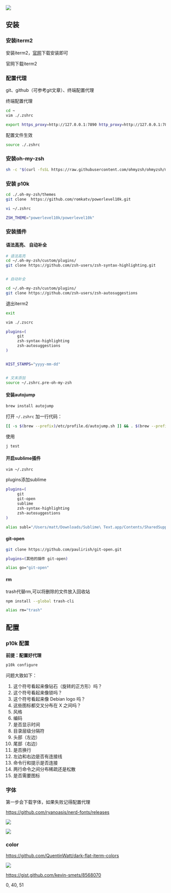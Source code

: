 



![](https://raw.githubusercontent.com/imattdu/img/main/img/202202130255589.png)







## 安装



### 安装iterm2

安装iterm2，[官网](https://iterm2.com/)下载安装即可 

官网下载iterm2





### 配置代理

git、github（可参考git文章）、终端配置代理







终端配置代理

```sh
cd ~
vim ./.zshrc
```



```sh
export https_proxy=http://127.0.0.1:7890 http_proxy=http://127.0.0.1:7890 all_proxy=socks5://127.0.0.1:7890
```



配置文件生效

```sh
source ./.zshrc
```





### 安装oh-my-zsh





```sh
sh -c "$(curl -fsSL https://raw.githubusercontent.com/ohmyzsh/ohmyzsh/master/tools/install.sh)"
```







### 安装 p10k

```sh
cd ./.oh-my-zsh/themes
git clone  https://github.com/romkatv/powerlevel10k.git
```





```sh
vi ~/.zshrc 
```



```sh
ZSH_THEME="powerlevel10k/powerlevel10k"
```

### 安装插件



#### 语法高亮、 自动补全



```sh
# 语法高亮
cd ~/.oh-my-zsh/custom/plugins/
git clone https://github.com/zsh-users/zsh-syntax-highlighting.git


# 自动补全

cd ~/.oh-my-zsh/custom/plugins/
git clone https://github.com/zsh-users/zsh-autosuggestions
```



退出iterm2

```sh
exit
```





```sh
vim ./.zscrc
```





```sh
plugins=(
     git
     zsh-syntax-highlighting
     zsh-autosuggestions
)


HIST_STAMPS="yyyy-mm-dd"


# 文末添加
source ~/.zshrc.pre-oh-my-zsh
```





#### 安装autojump





```sh
brew install autojump

```



打开 `~/.zshrc` 加一行代码：

```sh
[[ -s $(brew --prefix)/etc/profile.d/autojump.sh ]] && . $(brew --prefix)/etc/profile.d/autojump.sh
```



使用

```sh
j test
```



#### 开启sublime插件







```sh
vim ~/.zshrc
```



plugins添加sublime

```sh
plugins=(
     git
     git-open
     sublime
     zsh-syntax-highlighting
     zsh-autosuggestions
)
```





```sh
alias subl="/Users/matt/Downloads/Sublime\ Text.app/Contents/SharedSupport/bin/subl"
```







#### git-open



```sh
git clone https://github.com/paulirish/git-open.git
```





```sh
plugins=(其他的插件 git-open)
```



```sh
alias go="git-open"
```







#### rm 

trash代替rm,可以将删除的文件放入回收站



```sh
npm install --global trash-cli
```





```sh
alias rm="trash"
```





## 配置



### p10k 配置





**前提：配置好代理**

```sh
p10k configure
```









问题大致如下：

1. 这个符号看起来像钻石（旋转的正方形）吗？
2. 这个符号看起来像锁吗？
3. 这个符号看起来像 Debian logo 吗？
4. 这些图标都交叉分布在 X 之间吗？
5. 风格
6. 编码
7. 是否显示时间
8. 目录层级分隔符
9. 头部（左边）
10. 尾部（右边）
11. 是否换行
12. 左边和右边是否有连接线
13. 命令行和提示是否连接
14. 两行命令之间分布稀疏还是松散
15. 是否需要图标









### 字体

第一步会下载字体，如果失败记得配置代理





https://github.com/ryanoasis/nerd-fonts/releases

![](https://raw.githubusercontent.com/imattdu/img/main/img/202202130241326.png)









![](https://raw.githubusercontent.com/imattdu/img/main/img/202202130242317.png)









### color







https://github.com/QuentinWatt/dark-flat-iterm-colors









![](http://raw.githubusercontent.com/imattdu/img/main/img/202202142221356.png)











https://gist.github.com/kevin-smets/8568070



0, 40, 51


















